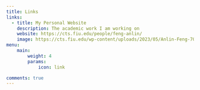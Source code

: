 ```yaml
---
title: Links
links:
  - title: My Personal Website
    description: The academic work I am working on
    website: https://cts.fiu.edu/people/feng-anlin/
    image: https://cts.fiu.edu/wp-content/uploads/2023/05/Anlin-Feng-705x705.png
menu:
    main:
        weight: 4
        params:
            icon: link

comments: true
---
```

